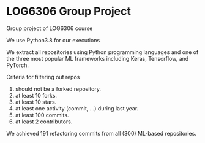 # LOG6306 Group Project
Group project of LOG6306 course

We use Python3.8 for our executions

We extract all repositories using Python programming languages and one of the three most popular ML frameworks including Keras, Tensorflow, and PyTorch. 

Criteria for filtering out repos
1. should not be a forked repository.
2. at least 10 forks.
3. at least 10 stars.
4. at least one activity (commit, ...) during last year.
5. at least 100 commits.
6. at least 2 contributors.

We achieved 191 refactoring commits from all (300) ML-based repositories.
